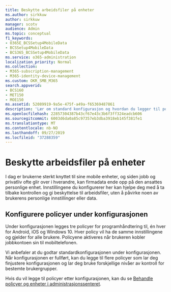```yaml
---
title: Beskytte arbeidsfiler på enheter
ms.author: sirkkuw
author: sirkkuw
manager: scotv
audience: Admin
ms.topic: conceptual
f1_keywords:
- O365E_BCSSetup4MobileData
- BCSSetup4MobileData
- BCS365_BCSSetup4MobileData
ms.service: o365-administration
localization_priority: Normal
ms.collection:
- M365-subscription-management
- M365-identity-device-management
ms.custom: OKR_SMB_M365
search.appverid:
- BCS160
- MET150
- MOE150
ms.assetid: 52089919-9a5e-475f-a49a-f65369487861
description: 'Lær om standard konfigurasjon og hvordan du legger til policyer for Programbehandling for å beskytte firmadata på brukernes personlige mobile enheter. '
ms.openlocfilehash: 22857304387b43cf67e43c3b6f3ff324eadcb606
ms.sourcegitcommit: 6003d6da0a85c97357eb3dba3918eb145f381fe1
ms.translationtype: MT
ms.contentlocale: nb-NO
ms.lasthandoff: 09/27/2019
ms.locfileid: "37288359"
---
```

# <a name="protect-work-files-on-devices"></a>Beskytte arbeidsfiler på enheter

I dag er brukerne sterkt knyttet til sine mobile enheter, og siden jobb og privatliv ofte glir over i hverandre, kan firmadata ende opp på den ansattes personlige enhet. Innstillingene du konfigurerer her kan hjelpe deg med å ta tilbake kontrollen og gi beskyttelse til arbeidsfiler, uten å påvirke noen av brukerens personlige innstillinger eller data.
  
## <a name="configuring-policies-during-setup"></a>Konfigurere policyer under konfigurasjonen

Under konfigurasjonen legges tre policyer for programhåndtering til, én hver for Android, iOS og Windows 10. Hver policy vil ha de samme innstillingene og gjelder for alle brukere. Policyene aktiveres når brukeren kobler jobbkontoen sin til mobiltelefonen.
  
Vi anbefaler at du godtar standardkonfigurasjonen under konfigurasjonen. Når konfigurasjonen er fullført, kan du legge til flere policyer som lar deg finjustere konfigurasjonen og lar deg bruke forskjellige nivåer av kontroll for bestemte brukergrupper.
  
Hvis du vil legge til policyer etter konfigurasjonen, kan du se [Behandle policyer og enheter i administrasjonssenteret](manage.md).
  

